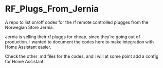 # RF_Plugs_From_Jernia
A repo to list on/off codes for the rf remote controlled plugges from the Norwegian Store Jernia.

Jernia is selling their rf pluggs for cheap, since they're going out of production. 
I wanted to document the codes here to make integration with Home Assistant easier. 

Check the other .md files for the codes, and i will at some point add a config for Home Assistant. 
